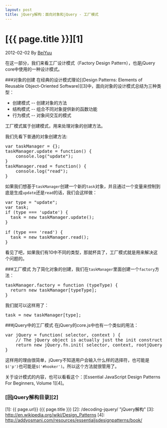 ```yaml
---
layout: post
title: jQuery解构：面向对象和jQuery - 工厂模式
---
```

# [{{ page.title }}][1]
2012-02-02 By [BeiYuu][]

在这一部分，我们来看工厂设计模式（Factory Design Pattern），也是jQuery core中使用的一种设计模式。

###对象的创建
在经典的设计模式理论[(Design Patterns: Elements of Reusable Object-Oriented Software)][3]中，面向对象的设计模式总结为三种类型：

* 创建模式 -- 创建对象的方法
* 结构模式 -- 组合不同对象提供新的函数功能
* 行为模式 -- 对象间交互的模式

工厂模式属于创建模式，用来处理对象的创建方法。

我们先看下普通的对象创建方法:

<pre class="prettyprint">
var taskManager = {};
taskManager.update = function() {
    console.log("update");
}
taskManager.read = function() {
    console.log("read");
}
</pre>

如果我们想基于`taskManager`创建一个新的`task`对象，并且通过一个变量来控制到底是生成`update`还是`read`的话，我们会这样做：

<pre class="prettyprint">
var type = "update";
var task;
if (type === 'update') {
  task = new taskManager.update();
}
 
if (type === 'read') {
  task = new taskManager.read();
}
</pre>

看见了吧，如果我们有10中不同的类型，那就杯具了，工厂模式就是用来解决这个问题的。

###工厂模式
为了简化对象的创建，我们在`taskManager`里面创建一个`factory`方法：

<pre class="prettyprint">
taskManager.factory = function (typeType) {
  return new taskManager[typeType];
}
</pre>

我们就可以这样用了：

<pre class="prettyprint">
task = new taskManager[type];
</pre>

###jQuery中的工厂模式
在jQuery的core.js中也有一个类似的用法：

<pre class="prettyprint">
var jQuery = function( selector, context ) {
    // The jQuery object is actually just the init constructor 'enhanced'
    return new jQuery.fn.init( selector, context, rootjQuery );
}
</pre>

这样用的理由很简单，jQuery不知道用户会输入什么样的选择符，也可能是`$('p')`也可能是`$('#hooker')`。所以这个方法就很管用了。

关于设计模式的内容，也可以看看这个：[Essential JavaScript Design Patterns For Beginners, Volume 1][4]。


### [回jQuery解构目录][2]
[BeiYuu]:    http://beiyuu.com  "BeiYuu"
[jQuery]:   http://jquery.com/ "jQuery"
[1]:    {{ page.url}}  ({{ page.title }})
[2]:    /decoding-jquery/ "jQuery解构"
[3]:    http://en.wikipedia.org/wiki/Design_Patterns
[4]:    http://addyosmani.com/resources/essentialjsdesignpatterns/book/
